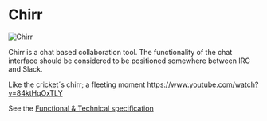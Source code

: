 # Chirr

![Chirr](http://www.deluxevectors.com/images/vector_images/thumb/cricket-1-1.jpg)

Chirr is a chat based collaboration tool. The functionality of the chat interface should be considered to be positioned somewhere between IRC and Slack.

Like the cricket´s chirr; a fleeting moment https://www.youtube.com/watch?v=84ktHqOxTLY

See the [Functional & Technical specification](https://github.com/CoEValencia/chirr/wiki/functional_technical_specification)
